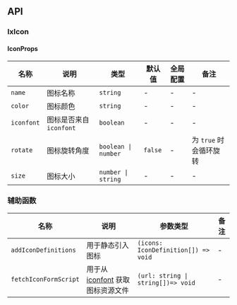 ## API

### IxIcon

#### IconProps

| 名称 | 说明 | 类型  | 默认值 | 全局配置 | 备注 |
| --- | --- | --- | --- | --- | --- |
| `name`| 图标名称 | `string` | - | - | - |
| `color` | 图标颜色 | `string` | - | - | - |
| `iconfont` | 图标是否来自 `iconfont` | `boolean` | - | - | - |
| `rotate` | 图标旋转角度 | `boolean \| number` | `false` | - |  为 `true` 时会循环旋转 |
| `size` | 图标大小 | `number \| string` | - | - | - |

### 辅助函数

| 名称 | 说明 | 参数类型 | 备注 |
| --- | --- | --- | --- |
| `addIconDefinitions` | 用于静态引入图标 | `(icons: IconDefinition[]) => void` | - |
| `fetchIconFormScript` | 用于从 [iconfont](https://www.iconfont.cn) 获取图标资源文件 | `(url: string \| string[])=> void` | - |
